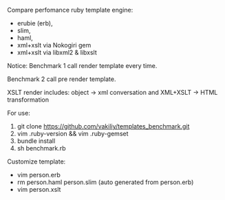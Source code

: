 Compare perfomance ruby template engine:
 * erubie (erb),
 * slim,
 * haml,
 * xml+xslt via Nokogiri gem
 * xml+xslt via libxml2 & libxslt

Notice:
  Benchmark 1 call render template every time.
  
  Benchmark 2 call pre render template.

  XSLT render includes: object -> xml conversation and XML+XSLT -> HTML transformation


For use:
  1.   git clone https://github.com/vakiliy/templates_benchmark.git
  2.   vim .ruby-version && vim .ruby-gemset
  3.   bundle install
  4.   sh benchmark.rb

Customize template:
  *   vim person.erb
  *   rm person.haml person.slim (auto generated from person.erb)
  *   vim person.xslt




